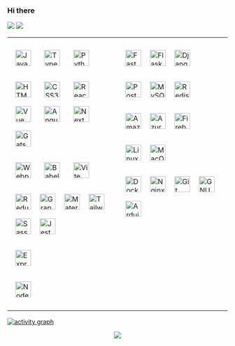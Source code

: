 ### Hi there

<p>
<img src="https://github-readme-stats.vercel.app/api?username=romanxeo&show_icons=true&count_private=true" />
<img src="https://github-readme-stats.vercel.app/api/top-langs/?username=romanxeo&layout=compact&count_private=true" />
</p>

<table><tr><td valign="top" width="50%">
<div align="left">
<p>
<a
    href="https://developer.mozilla.org/en-US/docs/Web/JavaScript"
    target="_blank"
    rel="noreferrer"
><img
    style="margin: 10px"
    src="https://raw.githubusercontent.com/danielcranney/readme-generator/main/public/icons/skills/javascript-colored.svg"
    width="36"
    height="36"
    alt="JavaScript"
/></a> <a
    href="https://www.typescriptlang.org/"
    target="_blank"
    rel="noreferrer"
><img
    style="margin: 10px"
    src="https://raw.githubusercontent.com/danielcranney/readme-generator/main/public/icons/skills/typescript-colored.svg"
    width="36"
    height="36"
    alt="TypeScript"
/></a> <a
    href="https://www.python.org/"
    target="_blank"
    rel="noreferrer"
><img
    style="margin: 10px"
    src="https://raw.githubusercontent.com/danielcranney/readme-generator/main/public/icons/skills/python-colored.svg"
    width="36"
    height="36"
    alt="Python"
/></a>
</p>
<p>
<a
    href="https://developer.mozilla.org/en-US/docs/Glossary/HTML5"
    target="_blank"
    rel="noreferrer"
><img
    style="margin: 10px"
    src="https://raw.githubusercontent.com/danielcranney/readme-generator/main/public/icons/skills/html5-colored.svg"
    width="36"
    height="36"
    alt="HTML5"
/></a> <a
    href="https://www.w3.org/TR/CSS/#css"
    target="_blank"
    rel="noreferrer"
><img
    style="margin: 10px"
    src="https://raw.githubusercontent.com/danielcranney/readme-generator/main/public/icons/skills/css3-colored.svg"
    width="36"
    height="36"
    alt="CSS3"
/></a> <a
    href="https://reactjs.org/"
    target="_blank"
    rel="noreferrer"
><img
    style="margin: 10px"
    src="https://raw.githubusercontent.com/danielcranney/readme-generator/main/public/icons/skills/react-colored.svg"
    width="36"
    height="36"
    alt="React"
/></a> <a
    href="https://vuejs.org/"
    target="_blank"
    rel="noreferrer"
><img
    style="margin: 10px"
    src="https://raw.githubusercontent.com/danielcranney/readme-generator/main/public/icons/skills/vuejs-colored.svg"
    width="36"
    height="36"
    alt="Vue"
/></a> <a
    href="https://angular.io/"
    target="_blank"
    rel="noreferrer"
><img
    style="margin: 10px"
    src="https://raw.githubusercontent.com/danielcranney/readme-generator/main/public/icons/skills/angularjs-colored.svg"
    width="36"
    height="36"
    alt="Angular"
/></a> <a
    href="https://nextjs.org/docs"
    target="_blank"
    rel="noreferrer"
><img
    style="margin: 10px"
    src="https://raw.githubusercontent.com/danielcranney/readme-generator/main/public/icons/skills/nextjs-colored.svg"
    width="36"
    height="36"
    alt="NextJs"
/></a> <a
    href="https://www.gatsbyjs.com/"
    target="_blank"
    rel="noreferrer"
><img
    style="margin: 10px"
    src="https://raw.githubusercontent.com/danielcranney/readme-generator/main/public/icons/skills/gatsby-colored.svg"
    width="36"
    height="36"
    alt="Gatsby"
/></a>
</p>
<p>
<a
    href="https://webpack.js.org/"
    target="_blank"
    rel="noreferrer"
><img
    style="margin: 10px"
    src="https://profilinator.rishav.dev/skills-assets/webpack-original.svg"
    width="36"
    height="36"
    alt="Webpack"
/></a> <a
    href="https://babeljs.io/"
    target="_blank"
    rel="noreferrer"
><img
    style="margin: 10px"
    src="https://raw.githubusercontent.com/danielcranney/readme-generator/main/public/icons/skills/babel-colored.svg"
    width="36"
    height="36"
    alt="Babel"
/></a> <a
    href="https://vitejs.dev/"
    target="_blank"
    rel="noreferrer"
><img
    style="margin: 10px"
    src="https://raw.githubusercontent.com/danielcranney/readme-generator/main/public/icons/skills/vite-colored.svg"
    width="36"
    height="36"
    alt="Vite"
/></a>
</p>
<p>
<a
    href="https://redux.js.org/"
    target="_blank"
    rel="noreferrer"
><img
    style="margin: 10px"
    src="https://raw.githubusercontent.com/danielcranney/readme-generator/main/public/icons/skills/redux-colored.svg"
    width="36"
    height="36"
    alt="Redux"
/></a><a
    href="https://graphql.org/"
    target="_blank"
    rel="noreferrer"
><img
    style="margin: 10px"
    src="https://profilinator.rishav.dev/skills-assets/graphql.png"
    alt="GraphQL"
    width="36"
    height="36"
/></a><a
    href="https://mui.com/"
    target="_blank"
    rel="noreferrer"
><img
    style="margin: 10px"
    src="https://raw.githubusercontent.com/danielcranney/readme-generator/main/public/icons/skills/materialui-colored.svg"
    width="36"
    height="36"
    alt="Material UI"
/></a><a
    href="https://tailwindcss.com/"
    target="_blank"
    rel="noreferrer"
><img
    style="margin: 10px"
    src="https://raw.githubusercontent.com/danielcranney/readme-generator/main/public/icons/skills/tailwindcss-colored.svg"
    width="36"
    height="36"
    alt="TailwindCSS"
/></a><a
    href="https://sass-lang.com/"
    target="_blank"
    rel="noreferrer"
><img
    style="margin: 10px"
    src="https://raw.githubusercontent.com/danielcranney/readme-generator/main/public/icons/skills/sass-colored.svg"
    width="36"
    height="36"
    alt="Sass"
/></a><a
    href="https://www.jestjs.io/"
    target="_blank"
    rel="noreferrer"
><img
    style="margin: 10px"
    src="https://profilinator.rishav.dev/skills-assets/jest.svg"
    alt="Jest"
    width="36"
    height="36"
/></a>
</p>
<p>
<a
    href="https://expressjs.com/"
    target="_blank"
    rel="noreferrer"
><img
    style="margin: 10px"
    src="https://raw.githubusercontent.com/danielcranney/readme-generator/main/public/icons/skills/express-colored.svg"
    width="36"
    height="36"
    alt="Express"
/></a>
</p>
<p>
<a
    href="https://nodejs.org/en/"
    target="_blank"
    rel="noreferrer"
><img
    style="margin: 10px"
    src="https://raw.githubusercontent.com/danielcranney/readme-generator/main/public/icons/skills/nodejs-colored.svg"
    width="36"
    height="36"
    alt="NodeJS"
/></a>
</p>
</div>

</td><td valign="top" width="50%">
<div align="left">  
<p>
<a
    href="https://fastapi.tiangolo.com/"
    target="_blank"
    rel="noreferrer"
><img
    style="margin: 10px"
    src="https://raw.githubusercontent.com/danielcranney/readme-generator/main/public/icons/skills/fastapi-colored.svg"
    width="36"
    height="36"
    alt="Fast API"
/></a><a
    href="https://flask.palletsprojects.com/en/2.0.x/"
    target="_blank"
    rel="noreferrer"
><img
    style="margin: 10px"
    src="https://raw.githubusercontent.com/danielcranney/readme-generator/main/public/icons/skills/flask-colored.svg"
    width="36"
    height="36"
    alt="Flask"
/></a><a
    href="https://www.djangoproject.com/"
    target="_blank"
    rel="noreferrer"
><img
    style="margin: 10px"
    src="https://raw.githubusercontent.com/danielcranney/readme-generator/main/public/icons/skills/django-colored.svg"
    width="36"
    height="36"
    alt="Django"
/></a>
</p>
<p>
<a
    href="https://www.postgresql.org/"
    target="_blank"
    rel="noreferrer"
><img
    style="margin: 10px"
    src="https://raw.githubusercontent.com/danielcranney/readme-generator/main/public/icons/skills/postgresql-colored.svg"
    width="36"
    height="36"
    alt="PostgreSQL"
/></a><a
    href="https://www.mysql.com/"
    target="_blank"
    rel="noreferrer"
><img
    style="margin: 10px"
    src="https://raw.githubusercontent.com/danielcranney/readme-generator/main/public/icons/skills/mysql-colored.svg"
    width="36"
    height="36"
    alt="MySQL"
/></a><a
    href="https://redis.io/"
    target="_blank"
    rel="noreferrer"
><img
    style="margin: 10px"
    src="https://profilinator.rishav.dev/skills-assets/redis-original-wordmark.svg"
    alt="Redis"
    width="36"
    height="36"
/></a>
</p>
<p>
<a
    href="https://aws.amazon.com"
    target="_blank"
    rel="noreferrer"
><img
    style="margin: 10px"
    src="https://raw.githubusercontent.com/danielcranney/readme-generator/main/public/icons/skills/aws-colored.svg"
    width="36"
    height="36"
    alt="Amazon Web Services"
/></a><a
    href="https://azure.microsoft.com/en-in/"
    target="_blank"
    rel="noreferrer"
><img
    style="margin: 10px"
    src="https://profilinator.rishav.dev/skills-assets/microsoft_azure-icon.svg"
    alt="Azure"
    width="36"
    height="36"
/></a><a
    href="https://firebase.google.com/"
    target="_blank"
    rel="noreferrer"
><img
    style="margin: 10px"
    src="https://raw.githubusercontent.com/danielcranney/readme-generator/main/public/icons/skills/firebase-colored.svg"
    width="36"
    height="36"
    alt="Firebase"
/></a>
</p>
<p>
<a
    href="https://www.linux.org/"
    target="_blank"
    rel="noreferrer"
><img
    style="margin: 10px"
    src="https://profilinator.rishav.dev/skills-assets/linux-original.svg"
    alt="Linux"
    width="36"
    height="36"
/></a><a
    href="https://apple.com"
    target="_blank"
    rel="noreferrer"
><img
    style="margin: 10px"
    src="https://raw.githubusercontent.com/danielcranney/readme-generator/main/public/icons/skills/macos-colored.svg"
    width="36"
    height="36"
    alt="MacOS"
/></a>
</p>
<p>
<a
    href="https://www.docker.com/" target="_blank"
    rel="noreferrer"
><img
    style="margin: 10px"
    src="https://raw.githubusercontent.com/danielcranney/readme-generator/main/public/icons/skills/docker-colored.svg"
    width="36"
    height="36"
    alt="Docker"
/></a><a
    href="https://www.nginx.com/"
    target="_blank"
    rel="noreferrer"
><img
    style="margin: 10px"
    src="https://profilinator.rishav.dev/skills-assets/nginx-original.svg"
    alt="Nginx"
    width="36"
    height="36"
/></a><a
    href="https://github.com/"
    target="_blank"
    rel="noreferrer"
><img
    style="margin: 10px"
    src="https://profilinator.rishav.dev/skills-assets/git-scm-icon.svg"
    alt="Git"
    width="36"
    height="36"
/></a><a
    href="https://www.gnu.org/software/bash/"
    target="_blank"
    rel="noreferrer"
><img
    style="margin: 10px"
    src="https://raw.githubusercontent.com/danielcranney/readme-generator/main/public/icons/skills/gnubash.svg"
    width="36"
    height="36"
    alt="GNU Bash"
/></a><a
    href="https://store.arduino.cc/?gclid=Cj0KCQjw2eilBhCCARIsAG0Pf8uueBifykWcsSS4LPESeGQfxGVKJYnzV7bz471XfknQJy_1VINVWM8aAkLtEALw_wcB"
    target="_blank"
    rel="noreferrer"
><img
    style="margin: 10px"
    src="https://raw.githubusercontent.com/danielcranney/readme-generator/main/public/icons/skills/arduino-colored.svg"
    width="36"
    height="36"
    alt="Arduino"
/></a>
</p>
</div>

</td></tr></table> 

[![activity graph](https://github-readme-activity-graph.vercel.app/graph?username=romanxeo&bg_color=fff&color=444&line=888&radius=12&height=400&grid=false&hide_border=false)](https://github.com/ashutosh00710/github-readme-activity-graph)

<p align="center">
  <img src="https://capsule-render.vercel.app/api?type=waving&color=gradient&height=60&section=footer"/>
</p>

